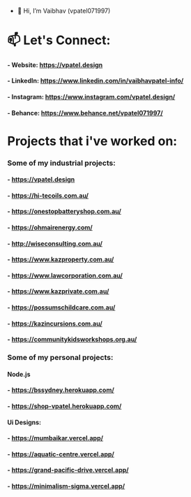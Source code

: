 - 👋 Hi, I’m Vaibhav (vpatel071997)

# 📫 Let's Connect:
#### - Website:      https://vpatel.design
#### - LinkedIn:     https://www.linkedin.com/in/vaibhavpatel-info/
#### - Instagram:    https://www.instagram.com/vpatel.design/
#### - Behance:      https://www.behance.net/vpatel071997/

<!---
vpatel071997/vpatel071997 is a ✨ special ✨ repository because its `README.md` (this file) appears on your GitHub profile.
You can click the Preview link to take a look at your changes.
--->

# Projects that i've worked on:

### Some of my industrial projects:
#### - https://vpatel.design
#### - https://hi-tecoils.com.au/
#### - https://onestopbatteryshop.com.au/
#### - https://ohmairenergy.com/
#### - http://wiseconsulting.com.au/
#### - https://www.kazproperty.com.au/
#### - https://www.lawcorporation.com.au/
#### - https://www.kazprivate.com.au/
#### - https://possumschildcare.com.au/
#### - https://kazincursions.com.au/
#### - https://communitykidsworkshops.org.au/

### Some of my personal projects:
#### Node.js
#### - https://bssydney.herokuapp.com/
#### - https://shop-vpatel.herokuapp.com/

#### Ui Designs:
#### - https://mumbaikar.vercel.app/
#### - https://aquatic-centre.vercel.app/
#### - https://grand-pacific-drive.vercel.app/
#### - https://minimalism-sigma.vercel.app/

